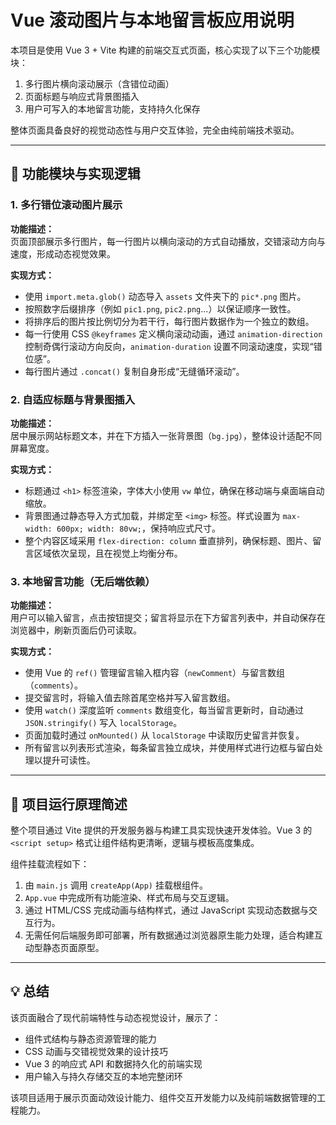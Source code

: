 # Vue 滚动图片与本地留言板应用说明

本项目是使用 Vue 3 + Vite 构建的前端交互式页面，核心实现了以下三个功能模块：

1. 多行图片横向滚动展示（含错位动画）
2. 页面标题与响应式背景图插入
3. 用户可写入的本地留言功能，支持持久化保存

整体页面具备良好的视觉动态性与用户交互体验，完全由纯前端技术驱动。

---

## 🌠 功能模块与实现逻辑

### 1. 多行错位滚动图片展示

**功能描述：**  
页面顶部展示多行图片，每一行图片以横向滚动的方式自动播放，交错滚动方向与速度，形成动态视觉效果。

**实现方式：**

- 使用 `import.meta.glob()` 动态导入 `assets` 文件夹下的 `pic*.png` 图片。
- 按照数字后缀排序（例如 `pic1.png`, `pic2.png`...）以保证顺序一致性。
- 将排序后的图片按比例切分为若干行，每行图片数据作为一个独立的数组。
- 每一行使用 CSS `@keyframes` 定义横向滚动动画，通过 `animation-direction` 控制奇偶行滚动方向反向，`animation-duration` 设置不同滚动速度，实现“错位感”。
- 每行图片通过 `.concat()` 复制自身形成“无缝循环滚动”。

### 2. 自适应标题与背景图插入

**功能描述：**  
居中展示网站标题文本，并在下方插入一张背景图（`bg.jpg`），整体设计适配不同屏幕宽度。

**实现方式：**

- 标题通过 `<h1>` 标签渲染，字体大小使用 `vw` 单位，确保在移动端与桌面端自动缩放。
- 背景图通过静态导入方式加载，并绑定至 `<img>` 标签。样式设置为 `max-width: 600px; width: 80vw;`，保持响应式尺寸。
- 整个内容区域采用 `flex-direction: column` 垂直排列，确保标题、图片、留言区域依次呈现，且在视觉上均衡分布。

### 3. 本地留言功能（无后端依赖）

**功能描述：**  
用户可以输入留言，点击按钮提交；留言将显示在下方留言列表中，并自动保存在浏览器中，刷新页面后仍可读取。

**实现方式：**

- 使用 Vue 的 `ref()` 管理留言输入框内容（`newComment`）与留言数组（`comments`）。
- 提交留言时，将输入值去除首尾空格并写入留言数组。
- 使用 `watch()` 深度监听 `comments` 数组变化，每当留言更新时，自动通过 `JSON.stringify()` 写入 `localStorage`。
- 页面加载时通过 `onMounted()` 从 `localStorage` 中读取历史留言并恢复。
- 所有留言以列表形式渲染，每条留言独立成块，并使用样式进行边框与留白处理以提升可读性。

---

## 🎯 项目运行原理简述

整个项目通过 Vite 提供的开发服务器与构建工具实现快速开发体验。Vue 3 的 `<script setup>` 格式让组件结构更清晰，逻辑与模板高度集成。

组件挂载流程如下：

1. 由 `main.js` 调用 `createApp(App)` 挂载根组件。
2. `App.vue` 中完成所有功能渲染、样式布局与交互逻辑。
3. 通过 HTML/CSS 完成动画与结构样式，通过 JavaScript 实现动态数据与交互行为。
4. 无需任何后端服务即可部署，所有数据通过浏览器原生能力处理，适合构建互动型静态页面原型。

---

## 💡 总结

该页面融合了现代前端特性与动态视觉设计，展示了：

- 组件式结构与静态资源管理的能力
- CSS 动画与交错视觉效果的设计技巧
- Vue 3 的响应式 API 和数据持久化的前端实现
- 用户输入与持久存储交互的本地完整闭环

该项目适用于展示页面动效设计能力、组件交互开发能力以及纯前端数据管理的工程能力。
